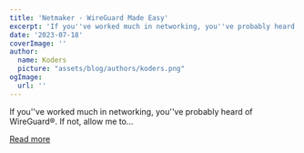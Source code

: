 ```yaml
---
title: 'Netmaker - WireGuard Made Easy'
excerpt: 'If you''ve worked much in networking, you''ve probably heard of WireGuard®. If not, allow me to...'
date: '2023-07-18'
coverImage: ''
author:
  name: Koders
  picture: "assets/blog/authors/koders.png"
ogImage:
  url: ''
---
```


If you''ve worked much in networking, you''ve probably heard of WireGuard®. If not, allow me to...

[Read more](https://dev.to/afeiszli/netmaker-wireguard-made-easy-34gf)
